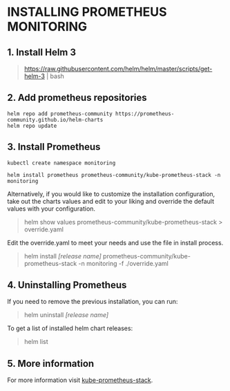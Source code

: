 # INSTALLING PROMETHEUS MONITORING

## 1. Install Helm 3
> https://raw.githubusercontent.com/helm/helm/master/scripts/get-helm-3 | bash

## 2. Add prometheus repositories
```
helm repo add prometheus-community https://prometheus-community.github.io/helm-charts
helm repo update
```

## 3. Install Prometheus
```
kubectl create namespace monitoring

helm install prometheus prometheus-community/kube-prometheus-stack -n monitoring
```

Alternatively, if you would like to customize the installation configuration, take out the charts values and edit to your liking and override the default values with your configuration.

> helm show values prometheus-community/kube-prometheus-stack > override.yaml

Edit the override.yaml to meet your needs and use the file in install process.

> helm install *[release name]* prometheus-community/kube-prometheus-stack -n monitoring -f ./override.yaml

## 4. Uninstalling Prometheus

If you need to remove the previous installation, you can run:
> helm uninstall *[release name]*

To get a list of installed helm chart releases:
> helm list

## 5. More information

For more information visit [kube-prometheus-stack](https://github.com/prometheus-community/helm-charts/tree/main/charts/kube-prometheus-stack).
